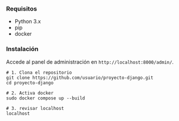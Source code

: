 ### Requisitos
* Python 3.x
* pip
* docker

### Instalación 
Accede al panel de administración en `http://localhost:8000/admin/`.

```
# 1. Clona el repositorio
git clone https://github.com/usuario/proyecto-django.git
cd proyecto-django

# 2. Activa docker
sudo docker compose up --build

# 3. revisar localhost
localhost
```

